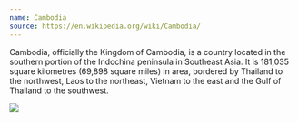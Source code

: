 ```yaml
---
name: Cambodia
source: https://en.wikipedia.org/wiki/Cambodia/
---
```

Cambodia, officially the Kingdom of Cambodia, is a country located in the southern portion of the Indochina peninsula in Southeast Asia. It is 181,035 square kilometres (69,898 square miles) in area, bordered by Thailand to the northwest, Laos to the northeast, Vietnam to the east and the Gulf of Thailand to the southwest.

<img src="https://source.unsplash.com/EY3tC81nFt0/">
